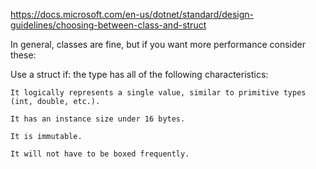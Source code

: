https://docs.microsoft.com/en-us/dotnet/standard/design-guidelines/choosing-between-class-and-struct

In general, classes are fine, but if you want more performance consider these:

Use a struct if:
the type has all of the following characteristics:

    It logically represents a single value, similar to primitive types (int, double, etc.).

    It has an instance size under 16 bytes.

    It is immutable.

    It will not have to be boxed frequently.
